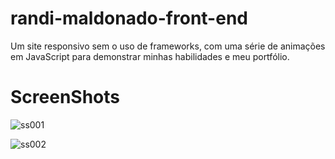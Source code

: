 # randi-maldonado-front-end

Um site responsivo sem o uso de frameworks, com uma série de animações em JavaScript para demonstrar minhas habilidades e meu portfólio.

# ScreenShots

![ss001](https://user-images.githubusercontent.com/44715518/53601514-f7c63b00-3b8a-11e9-8798-7209f31767ba.jpeg)

![ss002](https://user-images.githubusercontent.com/44715518/53601505-f1d05a00-3b8a-11e9-971d-abf15f5015e6.jpeg)
